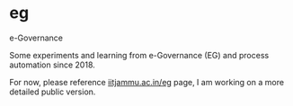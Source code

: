 # eg
e-Governance  

Some experiments and learning from e-Governance (EG) and process automation since 2018.  

For now, please reference [iitjammu.ac.in/eg](https://iitjammu.ac.in/eg) page, I am working on a more detailed public version.  
